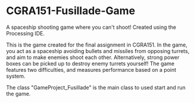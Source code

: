 # CGRA151-Fusillade-Game
A spaceship shooting game where you can't shoot! Created using the Processing IDE.

This is the game created for the final assignment in CGRA151.
In the game, you act as a spaceship avoiding bullets and missiles from opposing turrets, and aim to make enemies shoot each other. Alternatively, strong power boxes can be picked up to destroy enemy turrets yourself!
The game features two difficulties, and measures performance based on a point system.

The class "GameProject_Fusillade" is the main class to used start and run the game.
